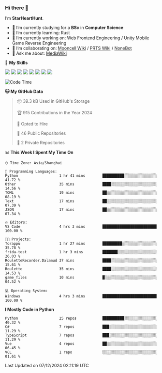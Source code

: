 ### Hi there 👋

I’m **StarHeartHunt**.

- 🏫 I’m currently studying for a **BSc** in **Computer Science**
- 🌱 I’m currently learning: Rust
- 🔭 I’m currently working on: Web Frontend Engineering / Unity Mobile Game Reverse Engineering
- 👯 I’m collaborating on: [Mooncell Wiki](https://fgo.wiki/) / [PRTS Wiki](http://prts.wiki/) / [NoneBot](https://github.com/nonebot)
- 💬 Ask me about: [MediaWiki](https://www.mediawiki.org)

🌟 **My Skills**

![](https://img.shields.io/badge/-Python-3e74a2?style=flat-square&logo=Python&logoColor=fff)
![](https://img.shields.io/badge/-Node.js-339933?style=flat-square&logo=node.js&logoColor=fff)
![](https://img.shields.io/badge/-Vue-4fc08d?style=flat-square&logo=vue.js&logoColor=fff)
![](https://img.shields.io/badge/-React-2d98ce?style=flat-square&logo=React&logoColor=fff)
![](https://img.shields.io/badge/-TypeScript-3178C6?style=flat-square&logo=TypeScript&logoColor=fff)
![](https://img.shields.io/badge/-Docker-2496ED?style=flat-square&logo=Docker&logoColor=fff)
![](https://img.shields.io/badge/-Linux-000000?style=flat-square&logo=Linux&logoColor=fff)
![](https://img.shields.io/badge/-Dotnet-512bd4?style=flat-square&logo=.net&logoColor=fff)

<!--START_SECTION:waka-->
![Code Time](http://img.shields.io/badge/Code%20Time-1%2C392%20hrs%2056%20mins-blue)

**🐱 My GitHub Data** 

> 📦 39.3 kB Used in GitHub's Storage 
 > 
> 🏆 915 Contributions in the Year 2024
 > 
> 💼 Opted to Hire
 > 
> 📜 46 Public Repositories 
 > 
> 🔑 2 Private Repositories 
 > 
📊 **This Week I Spent My Time On** 

```text
🕑︎ Time Zone: Asia/Shanghai

💬 Programming Languages: 
Python                   1 hr 41 mins        ██████████░░░░░░░░░░░░░░░   41.72 % 
Other                    35 mins             ████░░░░░░░░░░░░░░░░░░░░░   14.56 % 
TOML                     19 mins             ██░░░░░░░░░░░░░░░░░░░░░░░   08.19 % 
Text                     17 mins             ██░░░░░░░░░░░░░░░░░░░░░░░   07.39 % 
JSON                     17 mins             ██░░░░░░░░░░░░░░░░░░░░░░░   07.34 % 

🔥 Editors: 
VS Code                  4 hrs 3 mins        █████████████████████████   100.00 % 

🐱‍💻 Projects: 
Torappu                  1 hr 27 mins        █████████░░░░░░░░░░░░░░░░   35.78 % 
frida-test               1 hr 3 mins         ███████░░░░░░░░░░░░░░░░░░   26.03 % 
RouletteRecorder.Dalamud 37 mins             ████░░░░░░░░░░░░░░░░░░░░░   15.61 % 
Roulette                 35 mins             ████░░░░░░░░░░░░░░░░░░░░░   14.53 % 
game_files               10 mins             █░░░░░░░░░░░░░░░░░░░░░░░░   04.52 % 

💻 Operating System: 
Windows                  4 hrs 3 mins        █████████████████████████   100.00 % 
```

**I Mostly Code in Python** 

```text
Python                   25 repos            ██████████░░░░░░░░░░░░░░░   40.32 % 
C#                       7 repos             ███░░░░░░░░░░░░░░░░░░░░░░   11.29 % 
TypeScript               7 repos             ███░░░░░░░░░░░░░░░░░░░░░░   11.29 % 
Vue                      4 repos             ██░░░░░░░░░░░░░░░░░░░░░░░   06.45 % 
VCL                      1 repo              ░░░░░░░░░░░░░░░░░░░░░░░░░   01.61 % 
```




 Last Updated on 07/12/2024 02:11:19 UTC
<!--END_SECTION:waka-->
